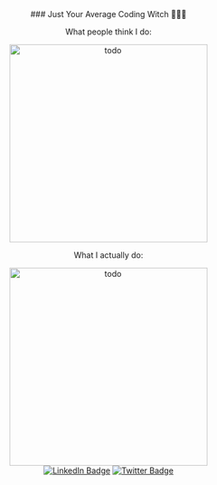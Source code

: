 <div align=center> 
### Just Your Average Coding Witch 👩‍💻✨

<div>
 <p>
  What people think I do:
 </p>
  <img src="https://user-images.githubusercontent.com/20408713/204510557-e2be2e73-65b5-4c8f-9f82-8669230cff90.jpg" alt="todo" width="350"/>
</div>
<div>
 <p>
  What I actually do:
 </p>
  <img src="https://user-images.githubusercontent.com/20408713/204510758-1fbf8024-8962-4be1-b57e-9ef29a233441.jpg" alt="todo" width="350"/>
</div>
<div>
<a href="https://www.linkedin.com/in/michelle-tan-74735a82/"><img src="https://img.shields.io/badge/LinkedIn-0077B5?style=for-the-badge&logo=linkedin&logoColor=white" alt="LinkedIn Badge"></a> 
<a href="https://twitter.com/mishmashtan"><img src="https://img.shields.io/badge/Twitter-1DA1F2?style=for-the-badge&logo=twitter&logoColor=white" alt="Twitter Badge"></a> 
 </div>

<!--
**mish-tan/mish-tan** is a ✨ _special_ ✨ repository because its `README.md` (this file) appears on your GitHub profile.

Here are some ideas to get you started:

- 🔭 I’m currently working on ...
- 🌱 I’m currently learning ...
- 👯 I’m looking to collaborate on ...
- 🤔 I’m looking for help with ...
- 💬 Ask me about ...
- 📫 How to reach me: ...
- 😄 Pronouns: ...
- ⚡ Fun fact: ...
-->
 
 </div>
